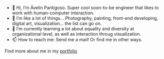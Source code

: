 - 💃 Hi, I’m Ävelin Pantigoso. Super cool soon-to-be engineer that likes to work with human-computer interaction.
- 🌻 I’m like a lot of things... Photography, painting, front-end developing, digital art, visualization... the list can go on.
- 🌱 I’m currently learning a lot about equality and diversity at organizational level, as well as interaction throug visualization. 
- 📫 How to reach me: Send me a mail! Or find me in other ways. 

Find more about me in my [portfolio](https://avelinpv.github.io/portfolio)

<!---
avelinpv/avelinpv is a ✨ special ✨ repository because its `README.md` (this file) appears on your GitHub profile.
You can click the Preview link to take a look at your changes.
--->
